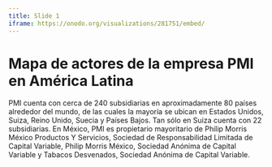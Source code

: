 ```yaml
---
title: Slide 1
iframe: https://onodo.org/visualizations/281751/embed/
---
```


# Mapa de actores de la empresa PMI en América Latina

PMI cuenta con cerca de 240 subsidiarias en aproximadamente 80 países alrededor del mundo, de las cuales la mayoría se ubican en Estados Unidos, Suiza, Reino Unido, Suecia y Países Bajos. Tan
sólo en Suiza cuenta con 22 subsidiarias. En México, PMI es propietario mayoritario de Philip Morris México Productos Y Servicios, Sociedad de Responsabilidad Limitada de Capital Variable,
Philip Morris México, Sociedad Anónima de Capital Variable y Tabacos Desvenados, Sociedad Anónima de Capital Variable.
